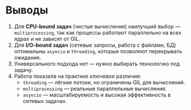 # Выводы

1. Для **CPU-bound задач** (чистые вычисления) наилучший выбор — `multiprocessing`, так как процессы работают параллельно на всех ядрах и не зависят от GIL.
2. Для **I/O-bound задач** (сетевые запросы, работа с файлами, БД) оптимальны `asyncio` и `threading`, которые позволяют перекрывать ожидание.
3. Универсального подхода нет — нужно выбирать технологию под задачу.
4. Работа показала на практике ключевое различие:
   - `threading` — лёгкие потоки, но ограничены GIL для вычислений.
   - `multiprocessing` — реальные параллельные вычисления.
   - `asyncio` — масштабируемость и высокая эффективность в сетевых задачах.
